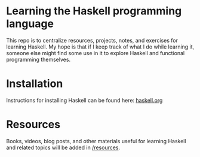 # Learning the Haskell programming language
This repo is to centralize resources, projects, notes, and exercises for learning Haskell. My hope is that if I keep track of what I do while learning it, someone else might find some use in it to explore Haskell and functional programming themselves.

# Installation
Instructions for installing Haskell can be found here: [haskell.org](https://www.haskell.org/)

# Resources
Books, videos, blog posts, and other materials useful for learning Haskell and related topics will be added in [/resources](https://github.com/Jonathan-Llovet/learning-haskell/resources).

